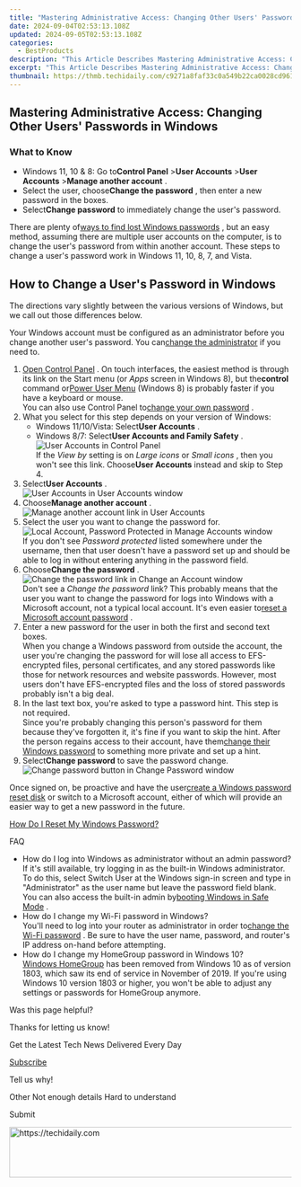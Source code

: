 ```yaml
---
title: "Mastering Administrative Access: Changing Other Users' Passwords in Windows"
date: 2024-09-04T02:53:13.108Z
updated: 2024-09-05T02:53:13.108Z
categories:
  - BestProducts
description: "This Article Describes Mastering Administrative Access: Changing Other Users' Passwords in Windows"
excerpt: "This Article Describes Mastering Administrative Access: Changing Other Users' Passwords in Windows"
thumbnail: https://thmb.techidaily.com/c9271a8faf33c0a549b22ca0028cd9619d63965df7208919633e76ad2ce6d7e3.jpg
---
```


## Mastering Administrative Access: Changing Other Users' Passwords in Windows
### What to Know

* Windows 11, 10 & 8: Go to**Control Panel** \>**User Accounts** \>**User Accounts** \>**Manage another account** .
* Select the user, choose**Change the password** , then enter a new password in the boxes.
* Select**Change password** to immediately change the user's password.

 There are plenty of[ways to find lost Windows passwords](https://www.lifewire.com/ways-to-find-lost-windows-passwords-2626122) , but an easy method, assuming there are multiple user accounts on the computer, is to change the user's password from within another account. These steps to change a user's password work in Windows 11, 10, 8, 7, and Vista.

## How to Change a User's Password in Windows

 The directions vary slightly between the various versions of Windows, but we call out those differences below.  

 Your Windows account must be configured as an administrator before you change another user's password. You can[change the administrator](https://www.lifewire.com/change-administrator-windows-11-6828078) if you need to.

1. [Open Control Panel](https://www.lifewire.com/how-to-open-control-panel-2625782) . On touch interfaces, the easiest method is through its link on the Start menu (or _Apps_ screen in Windows 8), but the**control** command or[Power User Menu](https://www.lifewire.com/what-is-the-power-user-menu-2625968) (Windows 8) is probably faster if you have a keyboard or mouse.  
 You can also use Control Panel to[change your own password](https://www.lifewire.com/how-do-i-change-my-password-in-windows-2626070) .
2. What you select for this step depends on your version of Windows:  
   * Windows 11/10/Vista: Select**User Accounts** .  
   * Windows 8/7: Select**User Accounts and Family Safety** .  
![User Accounts in Control Panel](https://www.lifewire.com/thmb/kScWdVnVy4BL3mOdDwmGWwMTD9o=/1500x0/filters:no_upscale():max_bytes(150000):strip_icc():format(webp)/001_how-do-i-change-another-users-password-in-windows-2626068-5bee16afc9e77c005179bbfa.jpg)  
 If the _View by_ setting is on _Large icons_ or _Small icons_ , then you won't see this link. Choose**User Accounts** instead and skip to Step 4.
3. Select**User Accounts** .  
![User Accounts in User Accounts window](https://www.lifewire.com/thmb/6FdhkR-aWacIDufdDFsXDK1xjBo=/1500x0/filters:no_upscale():max_bytes(150000):strip_icc():format(webp)/002_how-do-i-change-another-users-password-in-windows-2626068-5bee16ca46e0fb0026ec9506.jpg)
4. Choose**Manage another account** .  
![Manage another account link in User Accounts](https://www.lifewire.com/thmb/VZpHRHet2yUBIM9AyA0btX4mvTo=/1500x0/filters:no_upscale():max_bytes(150000):strip_icc():format(webp)/003_how-do-i-change-another-users-password-in-windows-2626068-5bee16e846e0fb0026a436d4.jpg)
5. Select the user you want to change the password for.  
![Local Account, Password Protected in Manage Accounts window](https://www.lifewire.com/thmb/-_z7tjlCMeeM0FO17Z3iAeGrU8o=/1500x0/filters:no_upscale():max_bytes(150000):strip_icc():format(webp)/004_how-do-i-change-another-users-password-in-windows-2626068-5bee170ac9e77c0026ab4f2d.jpg)  
 If you don't see _Password protected_ listed somewhere under the username, then that user doesn't have a password set up and should be able to log in without entering anything in the password field.
6. Choose**Change the password** .  
![Change the password link in Change an Account window](https://www.lifewire.com/thmb/8RWWwC5pCPw9rbsaKxx_68Z4L8Q=/1500x0/filters:no_upscale():max_bytes(150000):strip_icc():format(webp)/005_how-do-i-change-another-users-password-in-windows-2626068-5bee174546e0fb00514f9634.jpg)  
 Don't see a _Change the password_ link? This probably means that the user you want to change the password for logs into Windows with a Microsoft account, not a typical local account. It's even easier to[reset a Microsoft account password](https://www.lifewire.com/how-to-reset-your-microsoft-account-password-2624953) .
7. Enter a new password for the user in both the first and second text boxes.  
 When you change a Windows password from outside the account, the user you're changing the password for will lose all access to EFS-encrypted files, personal certificates, and any stored passwords like those for network resources and website passwords. However, most users don't have EFS-encrypted files and the loss of stored passwords probably isn't a big deal.
8. In the last text box, you're asked to type a password hint. This step is not required.  
 Since you're probably changing this person's password for them because they've forgotten it, it's fine if you want to skip the hint. After the person regains access to their account, have them[change their Windows password](https://www.lifewire.com/how-do-i-change-my-password-in-windows-2626070) to something more private and set up a hint.
9. Select**Change password** to save the password change.  
![Change password button in Change Password window](https://www.lifewire.com/thmb/6Yal22VL0GJgGF8JjNqh6_sid8E=/1500x0/filters:no_upscale():max_bytes(150000):strip_icc():format(webp)/006_how-do-i-change-another-users-password-in-windows-2626068-5bee179dc9e77c00510d3835.jpg)

 Once signed on, be proactive and have the user[create a Windows password reset disk](https://www.lifewire.com/how-to-create-a-windows-password-reset-disk-2626082) or switch to a Microsoft account, either of which will provide an easier way to get a new password in the future.

[How Do I Reset My Windows Password?](https://www.lifewire.com/how-do-i-reset-my-windows-password-2624954)

 FAQ

* How do I log into Windows as administrator without an admin password?  
 If it's still available, try logging in as the built-in Windows administrator. To do this, select Switch User at the Windows sign-in screen and type in "Administrator" as the user name but leave the password field blank. You can also access the built-in admin by[booting Windows in Safe Mode](https://www.lifewire.com/how-do-i-start-windows-in-safe-mode-2624480) .
* How do I change my Wi-Fi password in Windows?  
 You'll need to log into your router as administrator in order to[change the Wi-Fi password](https://www.lifewire.com/how-to-change-your-wifi-networks-password-2487651) . Be sure to have the user name, password, and router's IP address on-hand before attempting.
* How do I change my HomeGroup password in Windows 10?  
[Windows HomeGroup](https://www.lifewire.com/how-to-use-windows-homegroup-818216) has been removed from Windows 10 as of version 1803, which saw its end of service in November of 2019\. If you're using Windows 10 version 1803 or higher, you won't be able to adjust any settings or passwords for HomeGroup anymore.

Was this page helpful?

Thanks for letting us know!

 Get the Latest Tech News Delivered Every Day

[Subscribe](https://www.lifewire.com/#)

Tell us why!

 Other  Not enough details  Hard to understand

 Submit

<ins class="adsbygoogle"
     style="display:block"
     data-ad-format="autorelaxed"
     data-ad-client="ca-pub-7571918770474297"
     data-ad-slot="1223367746"></ins>



<ins class="adsbygoogle"
     style="display:block"
     data-ad-client="ca-pub-7571918770474297"
     data-ad-slot="8358498916"
     data-ad-format="auto"
     data-full-width-responsive="true"></ins>



<!-- affiliate ads begin -->
<a href="https://appsumo.8odi.net/c/5597632/2024347/7443" target="_top" id="2024347">
  <img src="//a.impactradius-go.com/display-ad/7443-2024347" border="0" alt="https://techidaily.com" width="728" height="90"/>
</a>
<img height="0" width="0" src="https://appsumo.8odi.net/i/5597632/2024347/7443" style="position:absolute;visibility:hidden;" border="0" />
<!-- affiliate ads end -->